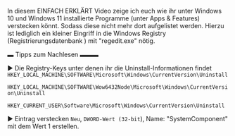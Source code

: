 In diesem EINFACH ERKLÄRT Video zeige ich euch wie ihr unter Windows 10 und Windows 11 installierte Programme (unter Apps & Features) verstecken könnt. Sodass diese nicht mehr dort aufgelistet werden. 
Hierzu ist lediglich ein kleiner Eingriff in die Windows Registry (Registrierungsdatenbank ) mit "regedit.exe" nötig.



▬ Tipps zum Nachlesen ▬▬▬

► Die Registry-Keys unter denen ihr die Uninstall-Informationen findet
`HKEY_LOCAL_MACHINE\SOFTWARE\Microsoft\Windows\CurrentVersion\Uninstall`

`HKEY_LOCAL_MACHINE\SOFTWARE\Wow6432Node\Microsoft\Windows\CurrentVersion\Uninstall`

`HKEY_CURRENT_USER\Software\Microsoft\Windows\CurrentVersion\Uninstall`

► Eintrag verstecken
`Neu`,  `DWORD-Wert (32-bit`), Name: "SystemComponent" mit dem Wert 1 erstellen.

